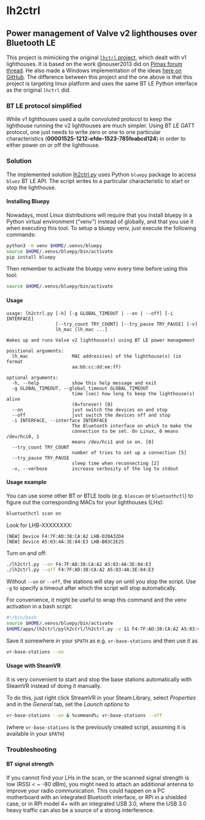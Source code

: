 # lh2ctrl
## Power management of Valve v2 lighthouses over Bluetooth LE

This project is mimicking the original [`lhctrl` project](https://github.com/risa2000/lhctrl), which dealt with v1 lighthouses. It is based on the work @nouser2013 did on [Pimax forum thread](https://community.openmr.ai/t/how-to-power-off-basestations-remotely-solved/15205). He also made a Windows implementation of the ideas [here on GitHub](https://github.com/nouser2013/lighthouse-v2-manager/). The difference between this project and the one above is that this project is targeting linux platform and uses the same BT LE Python interface as the original `lhctrl` did.

### BT LE protocol simplified ###
While v1 lighthouses used a quite convoluted protocol to keep the lighthouse running the v2 lighthouses are much simpler. Using BT LE GATT protocol, one just needs to write zero or one to one particular characteristics (**00001525-1212-efde-1523-785feabcd124**) in order to either power on or off the lighthouse.

### Solution
The implemented solution [lh2ctrl.py](/pylhctrl/lh2ctrl.py) uses Python `bluepy` package to access `bluez` BT LE API. The script writes to a particular characteristic to start or stop the lighthouse.

#### Installing Bluepy
Nowadays, most Linux distributions will require that you install bluepy in a Python virtual environment (“venv”) instead of globally, and that you use it when executing this tool. To setup a bluepy venv, just execute the following commands:

```bash
python3 -m venv $HOME/.venvs/bluepy
source $HOME/.venvs/bluepy/bin/activate
pip install bluepy
```
Then remember to activate the bluepy venv every time before using this tool:
```bash
source $HOME/.venvs/bluepy/bin/activate
```

#### Usage
```
usage: lh2ctrl.py [-h] [-g GLOBAL_TIMEOUT | --on | --off] [-i INTERFACE]
                  [--try_count TRY_COUNT] [--try_pause TRY_PAUSE] [-v]
                  lh_mac [lh_mac ...]

Wakes up and runs Valve v2 lighthouse(s) using BT LE power management

positional arguments:
  lh_mac                MAC address(es) of the lighthouse(s) (in format
                        aa:bb:cc:dd:ee:ff)

optional arguments:
  -h, --help            show this help message and exit
  -g GLOBAL_TIMEOUT, --global_timeout GLOBAL_TIMEOUT
                        time (sec) how long to keep the lighthouse(s) alive
                        (0=forever) [0]
  --on                  just switch the devices on and stop
  --off                 just switch the devices off and stop
  -i INTERFACE, --interface INTERFACE
                        The Bluetooth interface on which to make the
                        connection to be set. On Linux, 0 means /dev/hci0, 1
                        means /dev/hci1 and so on. [0]
  --try_count TRY_COUNT
                        number of tries to set up a connection [5]
  --try_pause TRY_PAUSE
                        sleep time when reconnecting [2]
  -v, --verbose         increase verbosity of the log to stdout
  ```
  
#### Usage example
You can use some other BT or BTLE tools (e.g. `blescan` or `bluetoothctl`) to figure out the corresponding MACs for your lighthouses (LHs):
```bash
bluetoothctl scan on
```
Look for LHB-XXXXXXXX:
```
[NEW] Device F4:7F:AD:38:CA:A2 LHB-D20A32D4
[NEW] Device A5:03:4A:3E:84:E3 LHB-B03C2E25
```
Turn on and off:
```bash
./lh2ctrl.py --on F4:7F:AD:38:CA:A2 A5:03:4A:3E:84:E3
./lh2ctrl.py --off F4:7F:AD:38:CA:A2 A5:03:4A:3E:84:E3
```
Without `--on` or `--off`, the stations will stay on until you stop the script. Use `-g` to specify a timeout after which the script will stop automatically.

For convenience, it might be useful to wrap this command and the venv activation in a bash script:
```bash
#!/bin/bash
source $HOME/.venvs/bluepy/bin/activate
$HOME/apps/lh2ctrl/pylh2ctrl/lh2ctrl.py -v $1 F4:7F:AD:38:CA:A2 A5:03:4A:3E:84:E3
```
Save it somewhere in your `$PATH` as e.g. `vr-base-stations` and then use it as
```bash
vr-base-stations --on
```
#### Usage with SteamVR
It is very convenient to start and stop the base stations automatically with SteamVR instead of doing it manually.

To do this, just right click StreamVR in your Steam Library, select _Properties_ and in the _General_ tab, set the _Launch options_ to
```bash
vr-base-stations --on & %command%; vr-base-stations --off
```
(where `vr-base-stations` is the previously created script, assuming it is available in your `$PATH`)

### Troubleshooting
#### BT signal strength
If you cannot find your LHs in the scan, or the scanned signal strength is low (RSSI < ~ -80 dBm), you might need to attach an additional antenna to improve your radio communication. This could happen on a PC motherboard with an integrated Bluetooth interface, or RPi in a shielded case, or in RPi model 4+ with an integrated USB 3.0, where the USB 3.0 heavy traffic can also be a source of a strong interference.
